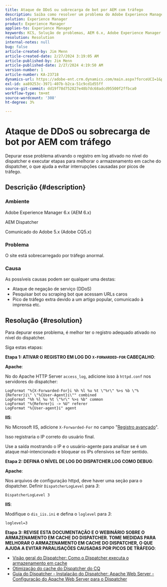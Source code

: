 ```yaml
---
title: Ataque de DDoS ou sobrecarga de bot por AEM com tráfego
description: Saiba como resolver um problema do Adobe Experience Manager em que o site é sobrecarregado por tráfego anormal.
solution: Experience Manager
product: Experience Manager
applies-to: Experience Manager
keywords: KCS, Solução de problemas, AEM 6.x, Adobe Experience Manager 6.x, AEM Dispatcher, CQ5.x, Adobe Communique 5.x, Adobe CQ5.x, ataque de DDoS, Negação de serviço, bot, sobrecarga, tráfego
resolution: Resolution
internal-notes: null
bug: false
article-created-by: Jim Menn
article-created-date: 2/27/2024 3:19:05 AM
article-published-by: Jim Menn
article-published-date: 2/27/2024 4:19:50 AM
version-number: 1
article-number: KA-23718
dynamics-url: https://adobe-ent.crm.dynamics.com/main.aspx?forceUCI=1&pagetype=entityrecord&etn=knowledgearticle&id=68d651f5-1ed5-ee11-9079-6045bd006268
exl-id: aa89253c-3971-407b-b2ca-51c9cd1d55ff
source-git-commit: dd19f78d752827e48b7dc68adcd95500f2ffbca0
workflow-type: tm+mt
source-wordcount: '308'
ht-degree: 3%

---
```


# Ataque de DDoS ou sobrecarga de bot por AEM com tráfego


Depurar esse problema ativando o registro em log ativado no nível do dispatcher e executar etapas para melhorar o armazenamento em cache do dispatcher, o que ajuda a evitar interrupções causadas por picos de tráfego.

## Descrição {#description}


### Ambiente

Adobe Experience Manager 6.x (AEM 6.x)

AEM Dispatcher

Comunicado do Adobe 5.x (Adobe CQ5.x)

### Problema

O site está sobrecarregado por tráfego anormal.

### Causa

As possíveis causas podem ser qualquer uma destas:

- Ataque de negação de serviço (DDoS)
- Pesquisar bot ou scraping bot que acessam URLs caros
- Pico de tráfego extra devido a um artigo popular, comunicado à imprensa etc.



## Resolução {#resolution}


Para depurar esse problema, é melhor ter o registro adequado ativado no nível do dispatcher.

Siga estas etapas:

<b>Etapa 1: ATIVAR O REGISTRO EM LOG DO `X-FORWARDED-FOR` CABEÇALHO</b>:

<b>Apache</b>:

No do Apache HTTP Server `access_log`, adicione isso à `httpd.conf` nos servidores do dispatcher:


```
LogFormat "%{X-Forwarded-For}i %h %l %u %t \"%r\" %>s %b \"%{Referer}i\" \"%{User-Agent}i\"" combined
LogFormat "%h %l %u %t \"%r\" %>s %b" common
LogFormat "%{Referer}i -> %U" referer
LogFormat "%{User-agent}i" agent
```


<b>IIS</b>:

No Microsoft IIS, adicione `X-Forwarded-For` no campo &quot;[Registro avançado](https://learn.microsoft.com/en-us/iis/get-started/whats-new-in-iis-85/enhanced-logging-for-iis85)&quot;.

Isso registraria o IP correto do usuário final.

Use a saída mostrando o IP e o usuário-agente para analisar se é um ataque mal-intencionado e bloquear os IPs ofensivos se fizer sentido.

<b>Etapa 2: DEFINA O NÍVEL DE LOG DO DISPATCHER.LOG COMO DEBUG</b>:

<b>Apache</b>:

Nos arquivos de configuração httpd, deve haver uma seção para o dispatcher. Definir `DispatcherLogLevel` para *3*:

`DispatcherLogLevel 3`

<b>IIS</b>:

Modifique o `dis_iis.ini` e defina o `loglevel` para *3*:

`loglevel=3`

<b>Etapa 3: REVISE ESTA DOCUMENTAÇÃO E O WEBINÁRIO SOBRE O ARMAZENAMENTO EM CACHE DO DISPATCHER. TOME MEDIDAS PARA MELHORAR O ARMAZENAMENTO EM CACHE DO DISPATCHER, O QUE AJUDA A EVITAR PARALISAÇÕES CAUSADAS POR PICOS DE TRÁFEGO</b>:

- [Visão geral do Dispatcher: Como o Dispatcher executa o armazenamento em cache](https://experienceleague.adobe.com/docs/experience-manager-dispatcher/using/dispatcher.html#how-dispatcher-performs-caching)
- [Otimização do cache do Dispatcher do CQ](https://github.com/cqsupport/webinar-dispatchercache)
- [Guia do Dispatcher - Instalação do Dispatcher: Apache Web Server - Configuração do Apache Web Server para o Dispatcher](https://experienceleague.adobe.com/docs/experience-manager-dispatcher/using/getting-started/dispatcher-install.html#apache-web-server-configure-apache-web-server-for-dispatcher)
